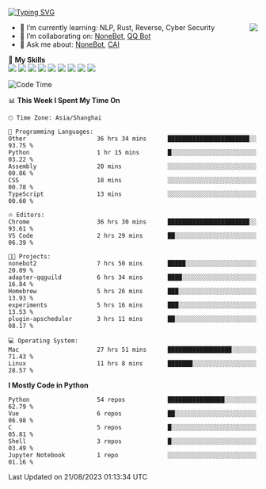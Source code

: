 [![Typing SVG](https://readme-typing-svg.herokuapp.com?size=25&duration=2500&color=8C43EA&vCenter=true&width=200&height=40&lines=Hi+there+%F0%9F%91%8B%F0%9F%8F%BB;I'm+yanyongyu)](https://git.io/typing-svg)

<a href="#">
  <img align="right" src="https://github-readme-stats.vercel.app/api?username=yanyongyu&count_private=true&show_icons=true&bg_color=15,f2f7fd,E0EAFC" />
</a>

- 🌱 I’m currently learning: NLP, Rust, Reverse, Cyber Security
- 👯 I’m collaborating on: [NoneBot](https://github.com/nonebot), [QQ Bot](https://github.com/Mrs4s/go-cqhttp)
- 💬 Ask me about: [NoneBot](https://github.com/nonebot), [CAI](https://github.com/cscs181/CAI)

🌟 **My Skills**  
![](https://img.shields.io/badge/-Python-3e74a2?style=flat-square&logo=Python&logoColor=fff)
![](https://img.shields.io/badge/-Node.js-339933?style=flat-square&logo=Node.js&logoColor=fff)
![](https://img.shields.io/badge/-Vue-4fc08d?style=flat-square&logo=Vue.js&logoColor=fff)
![](https://img.shields.io/badge/-React-2d98ce?style=flat-square&logo=React&logoColor=fff)
![](https://img.shields.io/badge/-Docker-2496ED?style=flat-square&logo=Docker&logoColor=fff)
![](https://img.shields.io/badge/-Linux-000000?style=flat-square&logo=Linux&logoColor=fff)
![](https://img.shields.io/badge/-MySQL-4479A1?style=flat-square&logo=MySQL&logoColor=fff)
![](https://img.shields.io/badge/-Redis-DC382D?style=flat-square&logo=Redis&logoColor=fff)
![](https://img.shields.io/badge/-MongoDB-47A248?style=flat-square&logo=MongoDB&logoColor=fff)

<!--START_SECTION:waka-->
![Code Time](http://img.shields.io/badge/Code%20Time-4%2C729%20hrs%2036%20mins-blue)

📊 **This Week I Spent My Time On** 

```text
🕑︎ Time Zone: Asia/Shanghai

💬 Programming Languages: 
Other                    36 hrs 34 mins      ███████████████████████░░   93.75 % 
Python                   1 hr 15 mins        █░░░░░░░░░░░░░░░░░░░░░░░░   03.22 % 
Assembly                 20 mins             ░░░░░░░░░░░░░░░░░░░░░░░░░   00.86 % 
CSS                      18 mins             ░░░░░░░░░░░░░░░░░░░░░░░░░   00.78 % 
TypeScript               13 mins             ░░░░░░░░░░░░░░░░░░░░░░░░░   00.60 % 

🔥 Editors: 
Chrome                   36 hrs 30 mins      ███████████████████████░░   93.61 % 
VS Code                  2 hrs 29 mins       ██░░░░░░░░░░░░░░░░░░░░░░░   06.39 % 

🐱‍💻 Projects: 
nonebot2                 7 hrs 50 mins       █████░░░░░░░░░░░░░░░░░░░░   20.09 % 
adapter-qqguild          6 hrs 34 mins       ████░░░░░░░░░░░░░░░░░░░░░   16.84 % 
Homebrew                 5 hrs 26 mins       ███░░░░░░░░░░░░░░░░░░░░░░   13.93 % 
experiments              5 hrs 16 mins       ███░░░░░░░░░░░░░░░░░░░░░░   13.53 % 
plugin-apscheduler       3 hrs 11 mins       ██░░░░░░░░░░░░░░░░░░░░░░░   08.17 % 

💻 Operating System: 
Mac                      27 hrs 51 mins      ██████████████████░░░░░░░   71.43 % 
Linux                    11 hrs 8 mins       ███████░░░░░░░░░░░░░░░░░░   28.57 % 
```

**I Mostly Code in Python** 

```text
Python                   54 repos            ████████████████░░░░░░░░░   62.79 % 
Vue                      6 repos             ██░░░░░░░░░░░░░░░░░░░░░░░   06.98 % 
C                        5 repos             █░░░░░░░░░░░░░░░░░░░░░░░░   05.81 % 
Shell                    3 repos             █░░░░░░░░░░░░░░░░░░░░░░░░   03.49 % 
Jupyter Notebook         1 repo              ░░░░░░░░░░░░░░░░░░░░░░░░░   01.16 % 
```




 Last Updated on 21/08/2023 01:13:34 UTC
<!--END_SECTION:waka-->
